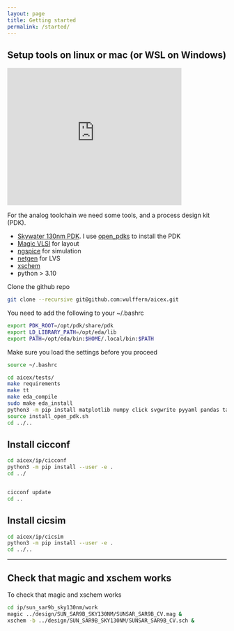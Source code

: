 ```yaml
---
layout: page
title: Getting started
permalink: /started/
---
```


## Setup tools on linux or mac (or WSL on Windows)


<iframe width="400" height="315" src="https://www.youtube.com/embed/DRppsdjo2Rc" title="YouTube video player" frameborder="0" allow="accelerometer; autoplay; clipboard-write; encrypted-media; gyroscope; picture-in-picture; web-share" allowfullscreen></iframe>

For the analog toolchain we need some tools, and a process design kit (PDK).

- [Skywater 130nm PDK](https://github.com/google/skywater-pdk). I use [open_pdks](https://github.com/RTimothyEdwards/open_pdks) to install the PDK
- [Magic VLSI](https://github.com/RTimothyEdwards/magic) for layout
- [ngspice](https://git.code.sf.net/p/ngspice/ngspice) for simulation 
- [netgen](https://github.com/RTimothyEdwards/netgen.git) for LVS
- [xschem](https://github.com/StefanSchippers/xschem)
- python > 3.10

Clone the github repo 

```bash
git clone --recursive git@github.com:wulffern/aicex.git
```

You need to add the following to your ~/.bashrc
```bash
export PDK_ROOT=/opt/pdk/share/pdk
export LD_LIBRARY_PATH=/opt/eda/lib
export PATH=/opt/eda/bin:$HOME/.local/bin:$PATH
```

Make sure you load the settings before you proceed

```bash
source ~/.bashrc
```

```bash
cd aicex/tests/
make requirements
make tt
make eda_compile
sudo make eda_install
python3 -m pip install matplotlib numpy click svgwrite pyyaml pandas tabulate wheel setuptools tikzplotlib
source install_open_pdk.sh
cd ../..
```



## Install cicconf 

``` bash
cd aicex/ip/cicconf
python3 -m pip install --user -e .
cd ../
```

```sh

cicconf update 
cd ..
```


## Install cicsim

``` bash
cd aicex/ip/cicsim
python3 -m pip install --user -e .
cd ../..
```

---


## Check that magic and xschem works

To check that magic and xschem works

``` sh
cd ip/sun_sar9b_sky130nm/work 
magic ../design/SUN_SAR9B_SKY130NM/SUNSAR_SAR9B_CV.mag &
xschem -b ../design/SUN_SAR9B_SKY130NM/SUNSAR_SAR9B_CV.sch &
```

